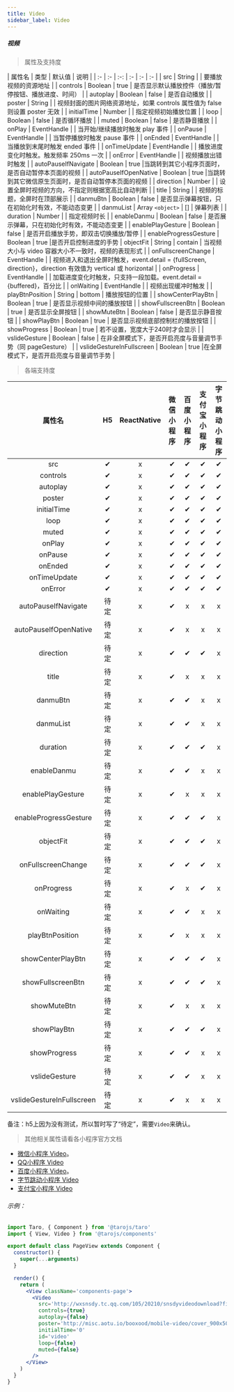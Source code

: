 ```yaml
---
title: Video
sidebar_label: Video
---
```


##### 视频

> 属性及支持度

| 属性名 | 类型 | 默认值 | 说明 |
| :- | :- | :-: | :- | :- | :- |
| src            | String      |        | 要播放视频的资源地址                                         |
| controls       | Boolean     | true   | 是否显示默认播放控件（播放/暂停按钮、播放进度、时间）        |
| autoplay       | Boolean     | false  | 是否自动播放                                                 |
| poster         | String      |        | 视频封面的图片网络资源地址，如果 controls 属性值为 false 则设置 poster 无效 |
| initialTime   | Number      |        | 指定视频初始播放位置                                         |
| loop           | Boolean     | false  | 是否循环播放                                                 |
| muted          | Boolean     | false  | 是否静音播放                                                 |
| onPlay       | EventHandle |        | 当开始/继续播放时触发 play 事件                                |
| onPause      | EventHandle |        | 当暂停播放时触发 pause 事件                                  |
| onEnded      | EventHandle |        | 当播放到末尾时触发 ended 事件                                |
| onTimeUpdate | EventHandle |        | 播放进度变化时触发。触发频率 250ms 一次 |
| onError      | EventHandle |        | 视频播放出错时触发                                           |
| autoPauseIfNavigate | Boolean | true |当跳转到其它小程序页面时，是否自动暂停本页面的视频                         |
| autoPauseIfOpenNative | Boolean | true |当跳转到其它微信原生页面时，是否自动暂停本页面的视频                         |
| direction   | Number    |         | 设置全屏时视频的方向，不指定则根据宽高比自动判断                                |
| title       | String      |      | 视频的标题，全屏时在顶部展示                                                |
| danmuBtn    | Boolean     | false | 是否显示弹幕按钮，只在初始化时有效，不能动态变更                           |
| danmuList   | Array `<object>` | [] | 弹幕列表                                                              |
| duration    | Number      |       | 指定视频时长                                                           |
| enableDanmu | Boolean     | false | 是否展示弹幕，只在初始化时有效，不能动态变更                                |
| enablePlayGesture | Boolean | false | 是否开启播放手势，即双击切换播放/暂停                             |
| enableProgressGesture | Boolean | true |是否开启控制进度的手势
| objectFit | String | contain | 当视频大小与 video 容器大小不一致时，视频的表现形式                            |
| onFullscreenChange | EventHandle |  | 视频进入和退出全屏时触发，event.detail = {fullScreen, direction}，direction 有效值为 vertical 或 horizontal                         |
| onProgress | EventHandle |  | 加载进度变化时触发，只支持一段加载。event.detail = {buffered}，百分比                         |
| onWaiting | EventHandle |  | 视频出现缓冲时触发                                   |
| playBtnPosition | String | bottom | 播放按钮的位置                         |
| showCenterPlayBtn | Boolean | true | 是否显示视频中间的播放按钮                         |
| showFullscreenBtn | Boolean | true | 是否显示全屏按钮                         |
| showMuteBtn | Boolean | false | 是否显示静音按钮                         |
| showPlayBtn | Boolean | true | 是否显示视频底部控制栏的播放按钮                         |
| showProgress | Boolean | true | 若不设置，宽度大于240时才会显示                         |
| vslideGesture | Boolean | false | 在非全屏模式下，是否开启亮度与音量调节手势（同 pageGesture）                         |
| vslideGestureInFullscreen | Boolean | true |在全屏模式下，是否开启亮度与音量调节手势                         |


> 各端支持度


| 属性名 | H5 | ReactNative | 微信小程序 | 百度小程序 | 支付宝小程序 | 字节跳动小程序 |
| :-: | :-: | :-: | :-: |:-: | :-: | :-: |
|  src            | ✔ | x | ✔ |✔ |✔ | ✔ |
|  controls       |  ✔ | x | ✔ |✔ |✔ | ✔ |
|  autoplay       | ✔ | x | ✔ |✔ |✔ | ✔ |
|  poster         | ✔ | x | ✔ |✔ |✔ | ✔ |
|  initialTime   | ✔ | x | ✔ |✔ |✔ | ✔ |
|  loop           | ✔ | x | ✔ |✔ |✔ | ✔ |
|  muted          | ✔ | x | ✔ |✔ |✔ | ✔ |
|  onPlay        | ✔ | x | ✔ |✔ |✔ | ✔ |
|  onPause      | ✔ | x | ✔ |✔ |✔ | ✔ |
|  onEnded       | ✔ | x | ✔ |✔ |✔ | ✔ |
|  onTimeUpdate   | ✔ | x | ✔ |✔ |✔ | ✔ |
|  onError       | ✔ | x | ✔ |✔ |✔ | ✔ |
| autoPauseIfNavigate | 待定 | x | ✔ | x | x | x |
| autoPauseIfOpenNative | 待定 | x | ✔ | x | x | x |
| direction   | 待定 | x | ✔ | ✔ | ✔ | x | x |
| title       | 待定 | x | ✔ | x | x | x |
| danmuBtn    | 待定 | x | ✔ |  ✔ | x | x |
| danmuList   | 待定 | x | ✔ | ✔ | x | x |
| duration    | 待定 | x |  ✔ | ✔ |  ✔ | x |
| enableDanmu | 待定 | x |  ✔ |  ✔ | x | x |
| enablePlayGesture | 待定 | x |  ✔ | x | x | x |
| enableProgressGesture | 待定 | x |  ✔ |  ✔ | ✔ | x |
| objectFit | 待定 | x | ✔ |  ✔ | ✔ | x |
| onFullscreenChange | 待定 | x |  ✔ |  ✔ | ✔ | x |
| onProgress | 待定 | x | ✔ | x | ✔ | x |
| onWaiting | 待定 | x |  ✔ |  ✔ | x | x |
| playBtnPosition | 待定 | x | ✔ | x | x | x |
| showCenterPlayBtn | 待定 | x |  ✔ |  ✔ | ✔ | x |
| showFullscreenBtn | 待定 | x | ✔ |  ✔ | ✔ | x |
| showMuteBtn | 待定 | x |  ✔ | x | x | x |
| showPlayBtn | 待定 | x |  ✔ |  ✔ |  ✔ | x |
| showProgress | 待定 | x | ✔ |  ✔ | x | x |
| vslideGesture | 待定 | x |  ✔ | ✔ | x | x |
| vslideGestureInFullscreen | 待定 | x | ✔ | x | x | x |

备注：h5上因为没有测试，所以暂时写了“待定”，需要`Video`来确认。

>其他相关属性请看各小程序官方文档

* [微信小程序 Video](https://developers.weixin.qq.com/miniprogram/dev/component/video.html)。
* [QQ小程序 Video](https://q.qq.com/wiki/develop/miniprogram/component/media/video.html)
* [百度小程序 Video](https://smartprogram.baidu.com/docs/develop/component/media_video/)。
* [字节跳动小程序 Video](https://developer.toutiao.com/docs/comp/video.html)
* [支付宝小程序 Video](https://opendocs.alipay.com/mini/component/video-)


###### 示例：
```jsx
import Taro, { Component } from '@tarojs/taro'
import { View, Video } from '@tarojs/components'

export default class PageView extends Component {
  constructor() {
    super(...arguments)
  }

  render() {
    return (
      <View className='components-page'>
        <Video
          src='http://wxsnsdy.tc.qq.com/105/20210/snsdyvideodownload?filekey=30280201010421301f0201690402534804102ca905ce620b1241b726bc41dcff44e00204012882540400&bizid=1023&hy=SH&fileparam=302c020101042530230204136ffd93020457e3c4ff02024ef202031e8d7f02030f42400204045a320a0201000400'
          controls={true}
          autoplay={false}
          poster='http://misc.aotu.io/booxood/mobile-video/cover_900x500.jpg'
          initialTime='0'
          id='video'
          loop={false}
          muted={false}
        />
      </View>
    )
  }
}
```
